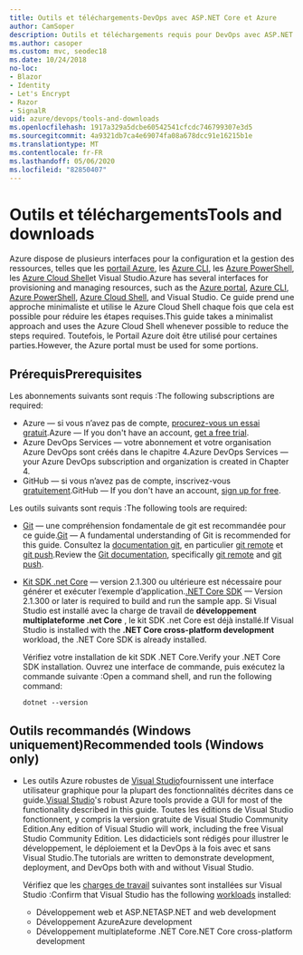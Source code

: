 ```yaml
---
title: Outils et téléchargements-DevOps avec ASP.NET Core et Azure
author: CamSoper
description: Outils et téléchargements requis pour DevOps avec ASP.NET Core et Azure.
ms.author: casoper
ms.custom: mvc, seodec18
ms.date: 10/24/2018
no-loc:
- Blazor
- Identity
- Let's Encrypt
- Razor
- SignalR
uid: azure/devops/tools-and-downloads
ms.openlocfilehash: 1917a329a5dcbe60542541cfcdc746799307e3d5
ms.sourcegitcommit: 4a9321db7ca4e69074fa08a678dcc91e16215b1e
ms.translationtype: MT
ms.contentlocale: fr-FR
ms.lasthandoff: 05/06/2020
ms.locfileid: "82850407"
---
```

# <a name="tools-and-downloads"></a><span data-ttu-id="25065-103">Outils et téléchargements</span><span class="sxs-lookup"><span data-stu-id="25065-103">Tools and downloads</span></span>

<span data-ttu-id="25065-104">Azure dispose de plusieurs interfaces pour la configuration et la gestion des ressources, telles que les [portail Azure](https://portal.azure.com), les [Azure CLI](/cli/azure/), les [Azure PowerShell](/powershell/azure/overview), les [Azure Cloud Shell](https://shell.azure.com/bash)et Visual Studio.</span><span class="sxs-lookup"><span data-stu-id="25065-104">Azure has several interfaces for provisioning and managing resources, such as the [Azure portal](https://portal.azure.com), [Azure CLI](/cli/azure/), [Azure PowerShell](/powershell/azure/overview), [Azure Cloud Shell](https://shell.azure.com/bash), and Visual Studio.</span></span> <span data-ttu-id="25065-105">Ce guide prend une approche minimaliste et utilise le Azure Cloud Shell chaque fois que cela est possible pour réduire les étapes requises.</span><span class="sxs-lookup"><span data-stu-id="25065-105">This guide takes a minimalist approach and uses the Azure Cloud Shell whenever possible to reduce the steps required.</span></span> <span data-ttu-id="25065-106">Toutefois, le Portail Azure doit être utilisé pour certaines parties.</span><span class="sxs-lookup"><span data-stu-id="25065-106">However, the Azure portal must be used for some portions.</span></span>

## <a name="prerequisites"></a><span data-ttu-id="25065-107">Prérequis</span><span class="sxs-lookup"><span data-stu-id="25065-107">Prerequisites</span></span>

<span data-ttu-id="25065-108">Les abonnements suivants sont requis :</span><span class="sxs-lookup"><span data-stu-id="25065-108">The following subscriptions are required:</span></span>

* <span data-ttu-id="25065-109">Azure &mdash; si vous n’avez pas de compte, [procurez-vous un essai gratuit](https://azure.microsoft.com/free/dotnet/).</span><span class="sxs-lookup"><span data-stu-id="25065-109">Azure &mdash; If you don't have an account, [get a free trial](https://azure.microsoft.com/free/dotnet/).</span></span>
* <span data-ttu-id="25065-110">Azure DevOps Services &mdash; votre abonnement et votre organisation Azure DevOps sont créés dans le chapitre 4.</span><span class="sxs-lookup"><span data-stu-id="25065-110">Azure DevOps Services &mdash; your Azure DevOps subscription and organization is created in Chapter 4.</span></span>
* <span data-ttu-id="25065-111">GitHub &mdash; si vous n’avez pas de compte, inscrivez-vous [gratuitement](https://github.com/join).</span><span class="sxs-lookup"><span data-stu-id="25065-111">GitHub &mdash; If you don't have an account, [sign up for free](https://github.com/join).</span></span>

<span data-ttu-id="25065-112">Les outils suivants sont requis :</span><span class="sxs-lookup"><span data-stu-id="25065-112">The following tools are required:</span></span>

* <span data-ttu-id="25065-113">[Git](https://git-scm.com/downloads) &mdash; une compréhension fondamentale de git est recommandée pour ce guide.</span><span class="sxs-lookup"><span data-stu-id="25065-113">[Git](https://git-scm.com/downloads) &mdash; A fundamental understanding of Git is recommended for this guide.</span></span> <span data-ttu-id="25065-114">Consultez la [documentation git](https://git-scm.com/doc), en particulier [git remote](https://git-scm.com/docs/git-remote) et [git push](https://git-scm.com/docs/git-push).</span><span class="sxs-lookup"><span data-stu-id="25065-114">Review the [Git documentation](https://git-scm.com/doc), specifically [git remote](https://git-scm.com/docs/git-remote) and [git push](https://git-scm.com/docs/git-push).</span></span>
* <span data-ttu-id="25065-115">[Kit SDK .net Core](https://dotnet.microsoft.com/download/) &mdash; version 2.1.300 ou ultérieure est nécessaire pour générer et exécuter l’exemple d’application.</span><span class="sxs-lookup"><span data-stu-id="25065-115">[.NET Core SDK](https://dotnet.microsoft.com/download/) &mdash; Version 2.1.300 or later is required to build and run the sample app.</span></span> <span data-ttu-id="25065-116">Si Visual Studio est installé avec la charge de travail de **développement multiplateforme .net Core** , le kit SDK .net Core est déjà installé.</span><span class="sxs-lookup"><span data-stu-id="25065-116">If Visual Studio is installed with the **.NET Core cross-platform development** workload, the .NET Core SDK is already installed.</span></span>

    <span data-ttu-id="25065-117">Vérifiez votre installation de kit SDK .NET Core.</span><span class="sxs-lookup"><span data-stu-id="25065-117">Verify your .NET Core SDK installation.</span></span> <span data-ttu-id="25065-118">Ouvrez une interface de commande, puis exécutez la commande suivante :</span><span class="sxs-lookup"><span data-stu-id="25065-118">Open a command shell, and run the following command:</span></span>

    ```dotnetcli
    dotnet --version
    ```

## <a name="recommended-tools-windows-only"></a><span data-ttu-id="25065-119">Outils recommandés (Windows uniquement)</span><span class="sxs-lookup"><span data-stu-id="25065-119">Recommended tools (Windows only)</span></span>

* <span data-ttu-id="25065-120">Les outils Azure robustes de [Visual Studio](https://visualstudio.microsoft.com)fournissent une interface utilisateur graphique pour la plupart des fonctionnalités décrites dans ce guide.</span><span class="sxs-lookup"><span data-stu-id="25065-120">[Visual Studio](https://visualstudio.microsoft.com)'s robust Azure tools provide a GUI for most of the functionality described in this guide.</span></span> <span data-ttu-id="25065-121">Toutes les éditions de Visual Studio fonctionnent, y compris la version gratuite de Visual Studio Community Edition.</span><span class="sxs-lookup"><span data-stu-id="25065-121">Any edition of Visual Studio will work, including the free Visual Studio Community Edition.</span></span> <span data-ttu-id="25065-122">Les didacticiels sont rédigés pour illustrer le développement, le déploiement et la DevOps à la fois avec et sans Visual Studio.</span><span class="sxs-lookup"><span data-stu-id="25065-122">The tutorials are written to demonstrate development, deployment, and DevOps both with and without Visual Studio.</span></span>

  <span data-ttu-id="25065-123">Vérifiez que les [charges de travail](/visualstudio/install/modify-visual-studio) suivantes sont installées sur Visual Studio :</span><span class="sxs-lookup"><span data-stu-id="25065-123">Confirm that Visual Studio has the following [workloads](/visualstudio/install/modify-visual-studio) installed:</span></span>

  * <span data-ttu-id="25065-124">Développement web et ASP.NET</span><span class="sxs-lookup"><span data-stu-id="25065-124">ASP.NET and web development</span></span>
  * <span data-ttu-id="25065-125">Développement Azure</span><span class="sxs-lookup"><span data-stu-id="25065-125">Azure development</span></span>
  * <span data-ttu-id="25065-126">Développement multiplateforme .NET Core</span><span class="sxs-lookup"><span data-stu-id="25065-126">.NET Core cross-platform development</span></span>
